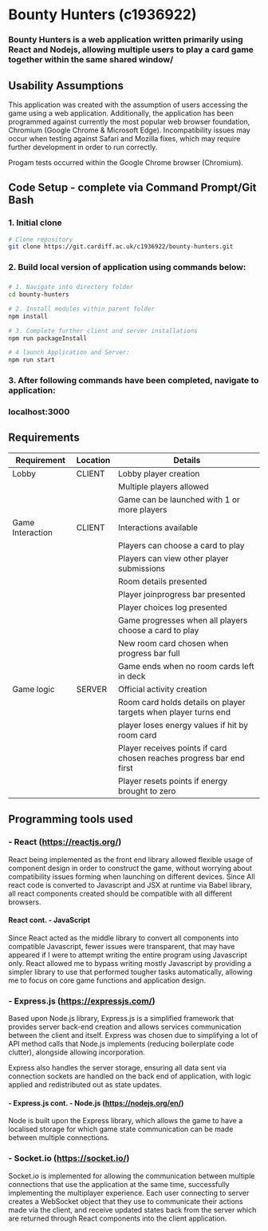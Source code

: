 # Bounty Hunters (c1936922)

<div class="boxBorder">

### Bounty Hunters is a web application written primarily using React and Nodejs, allowing multiple users to play a card game together within the same shared window/

## Usability Assumptions

This application was created with the assumption of users accessing the game using a web application. Additionally, the application has been programmed against currently the most popular web browser foundation, Chromium (Google Chrome & Microsoft Edge). Incompatibility issues may occur when testing against Safari and Mozilla fixes, which may require further development in order to run correctly.

Progam tests occurred within the Google Chrome browser (Chromium).


## Code Setup - complete via Command Prompt/Git Bash

### 1. Initial clone 
```bash
# Clone repository
git clone https://git.cardiff.ac.uk/c1936922/bounty-hunters.git
```

### 2.  Build local version of application using commands below:
###     

```bash
# 1. Navigate into directory folder
cd bounty-hunters

# 2. Install modules within parent folder
npm install

# 3. Complete further client and server installations
npm run packageInstall

# 4 launch Application and Server: 
npm run start

```

### 3. After following commands have been completed, navigate to application:

### localhost:3000


## Requirements 

| Requirement |  Location | Details |
| ---------| -------- | -------- |
| Lobby | CLIENT  |   Lobby player creation |
|  |  | Multiple players allowed |
|  |  | Game can be launched with 1 or more players |
| Game Interaction| CLIENT | Interactions available |
|  |  | Players can choose a card to play |
|  |  | Players can view other player submissions |
|  |  | Room details presented |
|  |  | Player joinprogress bar presented |
|  |  | Player choices log presented |
|  |  | Game progresses when all players choose a card to play |
|  |  | New room card chosen when progress bar full  |
| |  | Game ends when no room cards left in deck  |
| Game logic | SERVER | Official activity creation |
|  |  | Room card holds details on player targets when player turns end |
|  |  | player loses energy values if hit by room card |
|  |  | Player receives points if card chosen reaches progress bar end first |
|  |  | Player resets points if energy brought to zero |

## Programming tools used


### - React (https://reactjs.org/)
React being implemented as the front end library allowed flexible usage of component design in order to construct the game, without worrying about compatibility issues forming when launching on different devices. Since All react code is converted to Javascript and JSX at runtime via Babel library, all react components created should be compatible with all different browsers.
####  React cont. - JavaScript
Since React acted as the middle library to convert all components into compatible Javascript, fewer issues were transparent, that may have appeared if I were to attempt writing the entire program using Javascript only. React allowed me to bypass writing mostly Javascript by providing a simpler library to use that performed tougher tasks automatically, allowing me to focus on core game functions and application design.



### - Express.js (https://expressjs.com/)
Based upon Node.js library, Express.js is a simplified framework that provides server back-end creation and allows services communication between the client and itself. Express was chosen due to simplifying a lot of API method calls that Node.js implements (reducing boilerplate code clutter), alongside allowing incorporation.

Express also handles the server storage, ensuring all data sent via connection sockets are handled on the back end of application, with logic applied and redistributed out as state updates.

#### - Express.js cont. -  Node.js (https://nodejs.org/en/)
Node is built upon the Express library, which allows the game to have a localised storage for which game state communication can be made between multiple connections.

### - Socket.io (https://socket.io/)
Socket.io is implemented for allowing the communication between multiple connections that use the application at the same time, successfully implementing the multiplayer experience. Each user connecting to server creates a WebSocket object that they use to communicate their actions made via the client, and receive updated states back from the server which are returned through React components into the client application.


